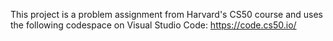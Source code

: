 This project is a problem assignment from Harvard's CS50 course and uses the following codespace on Visual Studio Code:
https://code.cs50.io/
